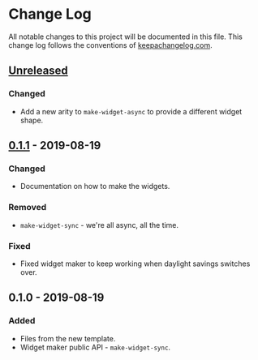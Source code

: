 # Change Log
All notable changes to this project will be documented in this file. This change log follows the conventions of [keepachangelog.com](http://keepachangelog.com/).

## [Unreleased]
### Changed
- Add a new arity to `make-widget-async` to provide a different widget shape.

## [0.1.1] - 2019-08-19
### Changed
- Documentation on how to make the widgets.

### Removed
- `make-widget-sync` - we're all async, all the time.

### Fixed
- Fixed widget maker to keep working when daylight savings switches over.

## 0.1.0 - 2019-08-19
### Added
- Files from the new template.
- Widget maker public API - `make-widget-sync`.

[Unreleased]: https://github.com/your-name/path-tools/compare/0.1.1...HEAD
[0.1.1]: https://github.com/your-name/path-tools/compare/0.1.0...0.1.1
